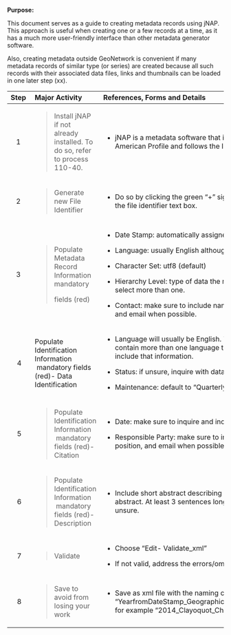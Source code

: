 **Purpose:**

This document serves as a guide to creating metadata records using jNAP. This approach is useful when creating one or a few records at a time, as it has a much more user-friendly interface than other metadata generator software.

Also, creating metadata outside GeoNetwork is convenient if many metadata records of similar type (or series) are created because all such records with their associated data files, links and thumbnails can be loaded in one later step (xx). 

<table>
<colgroup>
<col style="width: 5%" />
<col style="width: 25%" />
<col style="width: 68%" />
</colgroup>
<thead>
<tr>
<th style="text-align: left;"><strong>Step</strong> </th>
<th style="text-align: left;"><strong>Major Activity</strong> </th>
<th style="text-align: left;"><strong>References, Forms and Details</strong> </th>
</tr>
</thead>
<tbody>
<tr>
<td style="text-align: center;">1 </td>
<td><blockquote>
<p>Install jNAP if not already installed. To do so, refer to process 110-40.</p>
</blockquote></td>
<td><ul>
<li><p>jNAP is a metadata software that implements the North American Profile and follows the ISO standard very closely.</p></li>
</ul></td>
</tr>
<tr>
<td style="text-align: center;">2 </td>
<td><blockquote>
<p>Generate new File Identifier </p>
</blockquote></td>
<td><ul>
<li><p>Do so by clicking the green “+” sign at the top-right corner of the file identifier text box.</p></li>
</ul></td>
</tr>
<tr>
<td style="text-align: center;">3 </td>
<td><blockquote>
<p>Populate Metadata Record Information mandatory</p>
<p>fields (red)</p>
</blockquote></td>
<td><ul>
<li><p>Date Stamp: automatically assigned</p></li>
<li><p>Language: usually English although it could be French</p></li>
<li><p>Character Set: utf8 (default)</p></li>
<li><p>Hierarchy Level: type of data the metadata represents. Can select more than one.</p></li>
<li><p>Contact: make sure to include name, organization, position, and email when possible.</p></li>
</ul></td>
</tr>
<tr>
<td style="text-align: center;">4</td>
<td>Populate Identification Information  mandatory fields (red)- Data Identification</td>
<td><ul>
<li><p>Language will usually be English. There are datasets that contain more than one language though and it is important to include that information.</p></li>
<li><p>Status: if unsure, inquire with data owner.</p></li>
<li><p>Maintenance: default to “Quarterly” unless otherwise specified.</p></li>
</ul></td>
</tr>
<tr>
<td style="text-align: center;">5</td>
<td><blockquote>
<p>Populate Identification Information  mandatory fields (red)- Citation</p>
</blockquote></td>
<td><ul>
<li><p>Date: make sure to inquire and include all known dates</p></li>
<li><p>Responsible Party: make sure to include name, organization, position, and email when possible.</p></li>
</ul></td>
</tr>
<tr>
<td style="text-align: center;">6</td>
<td><blockquote>
<p>Populate Identification Information  mandatory fields (red)- Description</p>
</blockquote></td>
<td><ul>
<li><p>Include short abstract describing information included in abstract. At least 3 sentences long. Refer to owner of data if unsure.</p></li>
</ul></td>
</tr>
<tr>
<td style="text-align: center;">7</td>
<td><blockquote>
<p>Validate</p>
</blockquote></td>
<td><ul>
<li><p>Choose “Edit- Validate_xml”</p></li>
<li><p>If not valid, address the errors/omissions</p></li>
</ul></td>
</tr>
<tr>
<td style="text-align: center;">8</td>
<td><blockquote>
<p>Save to avoid from losing your work</p>
</blockquote></td>
<td><ul>
<li><p>Save as xml file with the naming convention: “YearfromDateStamp_GeographicRegion_Topic_SourceofData”, for example “2014_Clayoquot_ChinookSalmon_DFO”</p></li>
</ul></td>
</tr>
</tbody>
</table>
